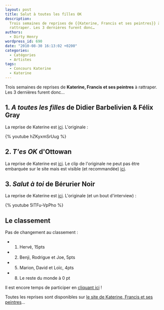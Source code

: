 ```yaml
---
layout: post
title: Salut à toutes les filles OK
description:
  Trois semaines de reprises de {{Katerine, Francis et ses peintres}} à
  rattraper. Les 3 dernières furent donc…
authors:
  - Dirty Henry
wordpress_id: 690
date: "2010-08-30 16:13:02 +0200"
categories:
  - Catégories
  - Artistes
tags:
  - Concours Katerine
  - Katerine
---
```


Trois semaines de reprises de **Katerine, Francis et ses peintres** à rattraper.
Les 3 dernières furent donc…

## 1. _A toutes les filles_ de Didier Barbelivien & Félix Gray

La reprise de Katerine est
[ici](http://www.katerinefrancisetsespeintres.com/filles.html). L'originale :

{% youtube hZKyxmSrUug %}

## 2. _T'es OK_ d'Ottowan

La reprise de Katerine est
[ici](http://www.katerinefrancisetsespeintres.com/ok.html). Le clip de
l'originale ne peut pas être embarquée sur le site mais est visible (et
recommandée) [ici](http://www.youtube.com/watch?v=F-04OM2oUt4).

## 3. _Salut à toi_ de Bérurier Noir

La reprise de Katerine est
[ici](http://www.katerinefrancisetsespeintres.com/salut.html). L'originale (et
un bout d'interview) :

{% youtube 5lTFu-VpPho %}

## Le classement

Pas de changement au classement :

- 1. Hervé, 15pts
- 2. Benji, Rodrigue et Joe, 5pts
- 5. Marion, David et Loïc, 4pts
- 8. Le reste du monde à 0 pt

Il est encore temps de participer en [cliquant ici](569) !

Toutes les reprises sont disponibles sur
[le site de Katerine, Francis et ses peintres](http://www.katerinefrancisetsespeintres.com/)…
